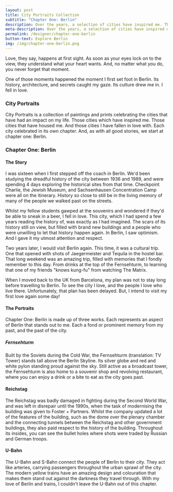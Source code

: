 ```yaml
---
layout: post
title: City Portraits Collection
subtitle: "Chapter One: Berlin"
description: Over the years, a selection of cities have inspired me. The City Portraits celebrates these cities. We start with Chapter One: Berlin.
meta-description: Over the years, a selection of cities have inspired me. The City Portraits celebrates these cities. We start with Chapter One: Berlin.
permalink: /designer/chapter-one-berlin
button-text: Explore Berlin
img: /img/chapter-one-berlin.png
---
```


Love, they say, happens at first sight. As soon as your eyes lock on to the view, they understand what your heart wants. And, no matter what you do, you never forget that moment.

One of those moments happened the moment I first set foot in Berlin. Its history, architecture, and secrets caught my gaze. Its culture drew me in. I fell in love.

### City Portraits
City Portraits is a collection of paintings and prints celebrating the cities that have had an impact on my life. Those cities which have inspired me. Those cities that have housed me. And those cities I have fallen in love with. Each city celebrated in its own chapter. And, as with all good stories, we start at chapter one: Berlin.


### Chapter One: Berlin

#### The Story
I was sixteen when I first stepped off the coach in Berlin. We'd been studying the dreadful history of the city between 1936 and 1989, and were spending 4 days exploring the historical sites from that time. Checkpoint Charlie, the Jewish Museum, and Sachsenhausen Concentration Camp were all on the itinerary. History so close to still be in the living memory of many of the people we walked past on the streets.

Whilst my fellow students gawped at the souvenirs and wondered if they'd be able to sneak in a beer, I fell in love. This city, which I had spend a few years reading the history of, was exactly as I had imagined. The scars of its history still on view, but filled with brand new buildings and a people who were unwilling to let that history happen again. In Berlin, I saw optimism. And I gave it my utmost attention and respect.

Two years later, I would visit Berlin again. This time, it was a cultural trip. One that opened with shots of Jaegermeister and Tequila in the hostel bar. That long weekend was an amazing trip, filled with memories that I fondly remember to this day. From drinks at the top of the Fernsehturm, to learning that one of my friends "knows kung-fu" from watching The Matrix.

When I moved back to the UK from Barcelona, my plan was not to stay long before travelling to Berlin. To see the city I love, and the people I love who live there. Unfortunately, that plan has been delayed. But, I intend to visit my first love again some day!

#### The Portraits
Chapter One: Berlin is made up of three works. Each represents an aspect of Berlin that stands out to me. Each a fond or prominent memory from my past, and the past of the city.

##### Fernsehturm
Built by the Soviets during the Cold War, the Fernsehturm (translation: TV Tower) stands tall above the Berlin Skyline. Its silver globe and red and white pylon standing proud against the sky. Still active as a broadcast tower, the Fernsehturm is also home to a souvenir shop and revolving restaurant, where you can enjoy a drink or a bite to eat as the city goes past.

#### Reichstag
The Reichstag was badly damaged in fighting during the Second World War, and was left in disrepair until the 1990s, when the task of modernising the building was given to Foster + Partners. Whilst the company updated a lot of the features of the building, such as the dome over the plenary chamber and the connecting tunnels between the Reichstag and other government buildings, they also paid respect to the history of the building. Throughout its insides, you can see the bullet holes where shots were traded by Russian and German troops.

#### U-Bahn
The U-Bahn and S-Bahn connect the people of Berlin to their city. They act like arteries, carrying passengers throughout the urban sprawl of the city. The modern yellow trains have an amazing design and colouration that makes them stand out against the darkness they travel through. With my love of Berlin and trains, I couldn't leave the U-Bahn out of this chapter.
